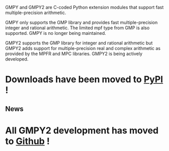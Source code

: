 GMPY and GMPY2 are C-coded Python extension modules that support fast multiple-precision arithmetic.

GMPY only supports the GMP library and provides fast multiple-precision integer and rational arithmetic. The limited mpf type from GMP is also supported. GMPY is no longer being maintained.

GMPY2 supports the GMP library for integer and rational arithmetic but GMPY2 adds support for multiple-precision real and complex arithmetic as provided by the MPFR and MPC libraries. GMPY2 is being actively developed.

# Downloads have been moved to [PyPI](https://pypi.python.org/pypi/gmpy2) ! #

## News ##

# All GMPY2 development has moved to [Github](https://github.com/aleaxit/gmpy) ! #